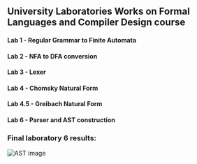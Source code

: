 ## University Laboratories Works on Formal Languages and Compiler Design course

#### Lab 1 - Regular Grammar to Finite Automata
#### Lab 2 - NFA to DFA conversion
#### Lab 3 - Lexer
#### Lab 4 - Chomsky Natural Form
#### Lab 4.5 - Greibach Natural Form
#### Lab 6 - Parser and AST construction

### Final laboratory 6 results:
![AST image](/LFPC/lab6/ast.png?raw=true "AST image output title")

